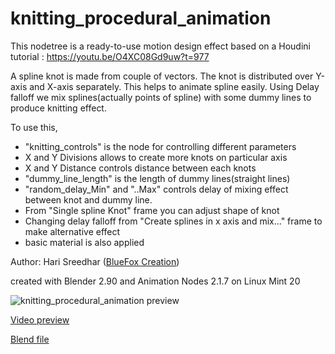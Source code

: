 # knitting_procedural_animation

This nodetree is a ready-to-use motion design effect based on a Houdini tutorial :
https://youtu.be/O4XC08Gd9uw?t=977

A spline knot is made from couple of vectors. The knot is distributed over Y-axis and X-axis separately. This helps to animate spline easily.
Using Delay falloff we mix splines(actually points of spline) with some dummy lines to produce knitting effect.

To use this, 
- "knitting_controls" is the node for controlling different parameters
- X and Y Divisions allows to create more knots on particular axis
- X and Y Distance controls distance between each knots
- "dummy_line_length" is the length of dummy lines(straight lines)
- "random_delay_Min" and "..Max" controls delay of mixing effect between knot and dummy line.
- From "Single spline Knot" frame you can adjust shape of knot
- Changing delay falloff from "Create splines in x axis and mix..." frame to make alternative effect
- basic material is also applied

Author: Hari Sreedhar ([BlueFox Creation](https://www.youtube.com/bluefoxcreations))

created with Blender 2.90 and Animation Nodes 2.1.7 on Linux Mint 20

![knitting_procedural_animation preview](https://github.com/samytichadou/animation_nodes_examples/blob/master/Blender_2_8/motion_design/knitting_procedural_animation/AN_EXAMPLE_Knitting_procedural_animation_preview.png)

[Video preview](https://www.youtube.com/watch?v=yKgWqSFTgvE&list=PL57BAmPXpXuOLKN-CjVJPmWcsqEqg7Fku&index=10)

[Blend file](https://github.com/samytichadou/animation_nodes_examples/blob/master/Blender_2_8/motion_design/knitting_procedural_animation/AN_EXAMPLE_Knitting_procedural_animation.blend?raw=true)